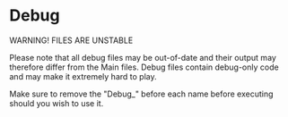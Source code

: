 # Debug

WARNING! FILES ARE UNSTABLE

Please note that all debug files may be out-of-date and their output may therefore differ from the Main files.
Debug files contain debug-only code and may make it extremely hard to play.

Make sure to remove the "Debug_" before each name before executing should you wish to use it.
